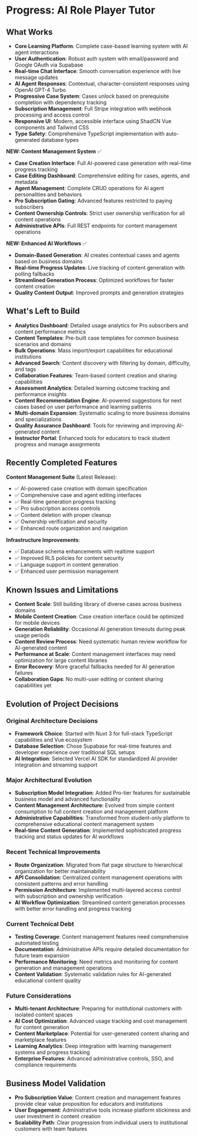 # Progress: AI Role Player Tutor

## What Works
- **Core Learning Platform**: Complete case-based learning system with AI agent interactions
- **User Authentication**: Robust auth system with email/password and Google OAuth via Supabase
- **Real-time Chat Interface**: Smooth conversation experience with live message updates
- **AI Agent Responses**: Contextual, character-consistent responses using OpenAI GPT-4 Turbo
- **Progressive Case System**: Cases unlock based on prerequisite completion with dependency tracking
- **Subscription Management**: Full Stripe integration with webhook processing and access control
- **Responsive UI**: Modern, accessible interface using ShadCN Vue components and Tailwind CSS
- **Type Safety**: Comprehensive TypeScript implementation with auto-generated database types

**NEW: Content Management System** ✅
- **Case Creation Interface**: Full AI-powered case generation with real-time progress tracking
- **Case Editing Dashboard**: Comprehensive editing for cases, agents, and metadata
- **Agent Management**: Complete CRUD operations for AI agent personalities and behaviors
- **Pro Subscription Gating**: Advanced features restricted to paying subscribers
- **Content Ownership Controls**: Strict user ownership verification for all content operations
- **Administrative APIs**: Full REST endpoints for content management operations

**NEW: Enhanced AI Workflows** ✅
- **Domain-Based Generation**: AI creates contextual cases and agents based on business domains
- **Real-time Progress Updates**: Live tracking of content generation with polling fallbacks
- **Streamlined Generation Process**: Optimized workflows for faster content creation
- **Quality Content Output**: Improved prompts and generation strategies

## What's Left to Build
- **Analytics Dashboard**: Detailed usage analytics for Pro subscribers and content performance metrics
- **Content Templates**: Pre-built case templates for common business scenarios and domains
- **Bulk Operations**: Mass import/export capabilities for educational institutions
- **Advanced Search**: Content discovery with filtering by domain, difficulty, and tags
- **Collaboration Features**: Team-based content creation and sharing capabilities
- **Assessment Analytics**: Detailed learning outcome tracking and performance insights
- **Content Recommendation Engine**: AI-powered suggestions for next cases based on user performance and learning patterns
- **Multi-domain Expansion**: Systematic scaling to more business domains and specializations
- **Quality Assurance Dashboard**: Tools for reviewing and improving AI-generated content
- **Instructor Portal**: Enhanced tools for educators to track student progress and manage assignments

## Recently Completed Features
**Content Management Suite** (Latest Release):
- ✅ AI-powered case creation with domain specification
- ✅ Comprehensive case and agent editing interfaces
- ✅ Real-time generation progress tracking
- ✅ Pro subscription access controls
- ✅ Content deletion with proper cleanup
- ✅ Ownership verification and security
- ✅ Enhanced route organization and navigation

**Infrastructure Improvements**:
- ✅ Database schema enhancements with realtime support
- ✅ Improved RLS policies for content security
- ✅ Language support in content generation
- ✅ Enhanced user permission management

## Known Issues and Limitations
- **Content Scale**: Still building library of diverse cases across business domains
- **Mobile Content Creation**: Case creation interface could be optimized for mobile devices
- **Generation Reliability**: Occasional AI generation timeouts during peak usage periods
- **Content Review Process**: Need systematic human review workflow for AI-generated content
- **Performance at Scale**: Content management interfaces may need optimization for large content libraries
- **Error Recovery**: More graceful fallbacks needed for AI generation failures
- **Collaboration Gaps**: No multi-user editing or content sharing capabilities yet

## Evolution of Project Decisions

### Original Architecture Decisions
- **Framework Choice**: Started with Nuxt 3 for full-stack TypeScript capabilities and Vue ecosystem
- **Database Selection**: Chose Supabase for real-time features and developer experience over traditional SQL setups
- **AI Integration**: Selected Vercel AI SDK for standardized AI provider integration and streaming support

### Major Architectural Evolution
- **Subscription Model Integration**: Added Pro-tier features for sustainable business model and advanced functionality
- **Content Management Architecture**: Evolved from simple content consumption to full content creation and management platform
- **Administrative Capabilities**: Transformed from student-only platform to comprehensive educational content management system
- **Real-time Content Generation**: Implemented sophisticated progress tracking and status updates for AI workflows

### Recent Technical Improvements
- **Route Organization**: Migrated from flat page structure to hierarchical organization for better maintainability
- **API Consolidation**: Centralized content management operations with consistent patterns and error handling
- **Permission Architecture**: Implemented multi-layered access control with subscription and ownership verification
- **AI Workflow Optimization**: Streamlined content generation processes with better error handling and progress tracking

### Current Technical Debt
- **Testing Coverage**: Content management features need comprehensive automated testing
- **Documentation**: Administrative APIs require detailed documentation for future team expansion
- **Performance Monitoring**: Need metrics and monitoring for content generation and management operations
- **Content Validation**: Systematic validation rules for AI-generated educational content quality

### Future Considerations
- **Multi-tenant Architecture**: Preparing for institutional customers with isolated content spaces
- **AI Cost Optimization**: Advanced usage tracking and cost management for content generation
- **Content Marketplace**: Potential for user-generated content sharing and marketplace features
- **Learning Analytics**: Deep integration with learning management systems and progress tracking
- **Enterprise Features**: Advanced administrative controls, SSO, and compliance requirements

## Business Model Validation
- **Pro Subscription Value**: Content creation and management features provide clear value proposition for educators and institutions
- **User Engagement**: Administrative tools increase platform stickiness and user investment in content creation
- **Scalability Path**: Clear progression from individual users to institutional customers with team features
